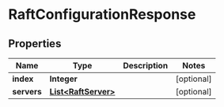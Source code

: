 

# RaftConfigurationResponse


## Properties

Name | Type | Description | Notes
------------ | ------------- | ------------- | -------------
**index** | **Integer** |  |  [optional]
**servers** | [**List&lt;RaftServer&gt;**](RaftServer.md) |  |  [optional]



